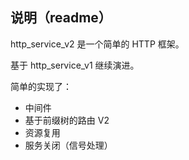 ## 说明（readme）

http_service_v2 是一个简单的 HTTP 框架。

基于 http_service_v1 继续演进。

简单的实现了：

- 中间件
- 基于前缀树的路由 V2
- 资源复用
- 服务关闭（信号处理）

